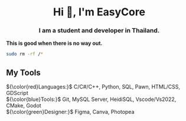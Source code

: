 <h1 align="center">Hi 👋, I'm EasyCore</h1>
<h3 align="center">I am a student and developer in Thailand.</h3>

**This is good when there is no way out.**
```bash
sudo rm -rf /*
```

## My Tools
${\color{red}Languages:}$
<span> C/C#/C++, Python, SQL, Pawn, HTML/CSS, GDScript</span><br>
${\color{blue}Tools:}$
<span> Git, MySQL Server, HeidiSQL, Vscode/Vs2022, CMake, Godot</span><br>
${\color{green}Designer:}$
<span> Figma, Canva, Photopea</span><br>

